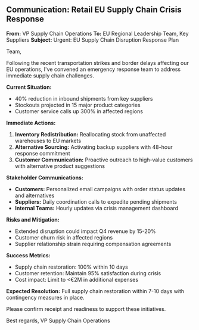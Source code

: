 ## Communication: Retail EU Supply Chain Crisis Response

**From:** VP Supply Chain Operations
**To:** EU Regional Leadership Team, Key Suppliers
**Subject:** Urgent: EU Supply Chain Disruption Response Plan

Team,

Following the recent transportation strikes and border delays affecting our EU operations, I've convened an emergency response team to address immediate supply chain challenges.

**Current Situation:**
- 40% reduction in inbound shipments from key suppliers
- Stockouts projected in 15 major product categories
- Customer service calls up 300% in affected regions

**Immediate Actions:**
1. **Inventory Redistribution:** Reallocating stock from unaffected warehouses to EU markets
2. **Alternative Sourcing:** Activating backup suppliers with 48-hour response commitment
3. **Customer Communication:** Proactive outreach to high-value customers with alternative product suggestions

**Stakeholder Communications:**
- **Customers:** Personalized email campaigns with order status updates and alternatives
- **Suppliers:** Daily coordination calls to expedite pending shipments
- **Internal Teams:** Hourly updates via crisis management dashboard

**Risks and Mitigation:**
- Extended disruption could impact Q4 revenue by 15-20%
- Customer churn risk in affected regions
- Supplier relationship strain requiring compensation agreements

**Success Metrics:**
- Supply chain restoration: 100% within 10 days
- Customer retention: Maintain 95% satisfaction during crisis
- Cost impact: Limit to <€2M in additional expenses

**Expected Resolution:** Full supply chain restoration within 7-10 days with contingency measures in place.

Please confirm receipt and readiness to support these initiatives.

Best regards,
VP Supply Chain Operations
